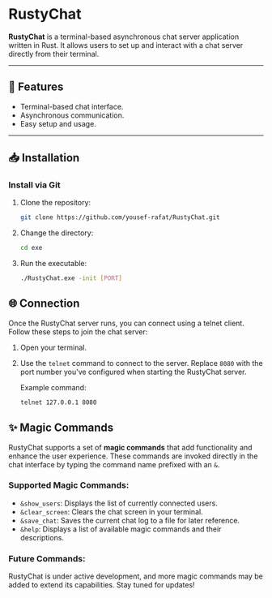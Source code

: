 # RustyChat

**RustyChat** is a terminal-based asynchronous chat server application written in Rust. It allows users to set up and interact with a chat server directly from their terminal.

---

## 🚀 Features
- Terminal-based chat interface.
- Asynchronous communication.
- Easy setup and usage.

---

## 📥 Installation

### Install via Git
1. Clone the repository:
   ```sh
   git clone https://github.com/yousef-rafat/RustyChat.git
2. Change the directory:
   ```sh
   cd exe
3. Run the executable:
   ```sh
   ./RustyChat.exe -init [PORT]
## 🌐 Connection

Once the RustyChat server runs, you can connect using a telnet client. Follow these steps to join the chat server:

1. Open your terminal.
2. Use the `telnet` command to connect to the server. Replace `8080` with the port number you've configured when starting the RustyChat server.

   Example command:
   ```sh
   telnet 127.0.0.1 8080
   
## ✨ Magic Commands

RustyChat supports a set of **magic commands** that add functionality and enhance the user experience. These commands are invoked directly in the chat interface by typing the command name prefixed with an `&`.

### Supported Magic Commands:
- `&show_users`: Displays the list of currently connected users.
- `&clear_screen`: Clears the chat screen in your terminal.
- `&save_chat`: Saves the current chat log to a file for later reference.
- `&help`: Displays a list of available magic commands and their descriptions.

### Future Commands:
RustyChat is under active development, and more magic commands may be added to extend its capabilities. Stay tuned for updates!
